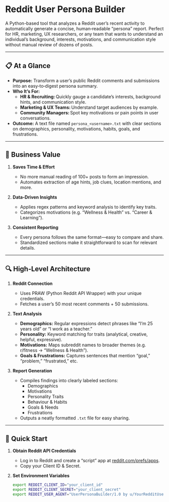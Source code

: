 # Reddit User Persona Builder

A Python-based tool that analyzes a Reddit user’s recent activity to automatically generate a concise, human‑readable “persona” report. Perfect for HR, marketing, UX researchers, or any team that wants to understand an individual’s background, interests, motivations, and communication style without manual review of dozens of posts.

---

## 📋 At a Glance

- **Purpose:** Transform a user’s public Reddit comments and submissions into an easy‑to‑digest persona summary.
- **Who It’s For:**  
  - **HR & Recruiting:** Quickly gauge a candidate’s interests, background hints, and communication style.  
  - **Marketing & UX Teams:** Understand target audiences by example.  
  - **Community Managers:** Spot key motivations or pain points in user conversations.  
- **Outcome:** A text file named `persona_<username>.txt` with clear sections on demographics, personality, motivations, habits, goals, and frustrations.

---

## 🎯 Business Value

1. **Saves Time & Effort**  
   - No more manual reading of 100+ posts to form an impression.  
   - Automates extraction of age hints, job clues, location mentions, and more.

2. **Data‑Driven Insights**  
   - Applies regex patterns and keyword analysis to identify key traits.  
   - Categorizes motivations (e.g. “Wellness & Health” vs. “Career & Learning”).

3. **Consistent Reporting**  
   - Every persona follows the same format—easy to compare and share.  
   - Standardized sections make it straightforward to scan for relevant details.

---

## 🔍 High‑Level Architecture

1. **Reddit Connection**  
   - Uses PRAW (Python Reddit API Wrapper) with your unique credentials.  
   - Fetches a user’s 50 most recent comments + 50 submissions.

2. **Text Analysis**  
   - **Demographics:** Regular expressions detect phrases like “I’m 25 years old” or “I work as a teacher.”  
   - **Personality:** Keyword matching for traits (analytical, creative, helpful, expressive).  
   - **Motivations:** Maps subreddit names to broader themes (e.g. r/fitness → “Wellness & Health”).  
   - **Goals & Frustrations:** Captures sentences that mention “goal,” “problem,” “frustrated,” etc.

3. **Report Generation**  
   - Compiles findings into clearly labeled sections:  
     - Demographics  
     - Motivations  
     - Personality Traits  
     - Behaviour & Habits  
     - Goals & Needs  
     - Frustrations  
   - Outputs a neatly formatted `.txt` file for easy sharing.

---

## 🚀 Quick Start

1. **Obtain Reddit API Credentials**  
   - Log in to Reddit and create a “script” app at [reddit.com/prefs/apps](https://www.reddit.com/prefs/apps).  
   - Copy your Client ID & Secret.

2. **Set Environment Variables**  
   ```bash
   export REDDIT_CLIENT_ID="your_client_id"
   export REDDIT_CLIENT_SECRET="your_client_secret"
   export REDDIT_USER_AGENT="UserPersonaBuilder/1.0 by u/YourRedditUsername"

